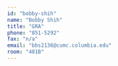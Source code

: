 ```yaml
---
id: "bobby-shih"
name: "Bobby Shih"
title: "GRA"
phone: "851-5292"
fax: "n/a"
email: "bbs2136@cumc.columbia.edu"
room: "401B"
---
```

